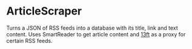 # ArticleScraper
 
Turns a JSON of RSS feeds into a database with its title, link and text content. Uses SmartReader to get article content and [13ft](https://github.com/wasi-master/13ft) as a proxy for certain RSS feeds.
